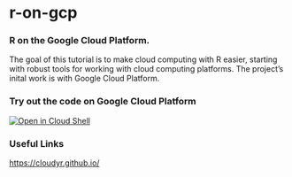 # r-on-gcp
### R on the Google Cloud Platform.

The goal of this tutorial is to make cloud computing with R easier, starting with robust tools for working with cloud computing platforms. The project’s inital work is with Google Cloud Platform.

### Try out the code on Google Cloud Platform
[![Open in Cloud Shell](http://gstatic.com/cloudssh/images/open-btn.png)](https://console.cloud.google.com/cloudshell/open/?git_repo=https://github.com/cavargasru/r-on-gcp.git)




### Useful Links
https://cloudyr.github.io/


